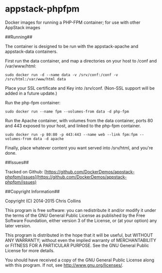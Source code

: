 appstack-phpfpm
===============

Docker images for running a PHP-FPM container; for use with other AppStack images

##Running##

The container is designed to be run with the appstack-apache and appstack-data containers.

First run the data container, and map a directories on your host to /conf and /var/www/html:

    sudo docker run -d --name data -v /srv/conf:/conf -v /srv/html:/var/www/html data

Place your SSL certificate and Key into /srv/conf.  (Non-SSL support will be added in a future update.)

Run the php-fpm container:

    sudo docker run --name fpm --volumes-from data -d php-fpm

Run the Apache container, with volumes from the data container, ports 80 and 443 exposed to your host, and linked to the php-fpm container.

    sudo docker run -p 80:80 -p 443:443 --name web --link fpm:fpm --volumes-from data -d apache

Finally, place whatever content you want served into /srv/html, and you're done.

##Issues##

Tracked on Github: [https://github.com/DockerDemos/appstack-phpfpm/issues](https://github.com/DockerDemos/appstack-phpfpm/issues)

##Copyright Information##

Copyright (C) 2014-2015 Chris Collins

This program is free software: you can redistribute it and/or modify it under the terms of the GNU General Public License as published by the Free Software Foundation, either version 3 of the License, or (at your option) any later version.

This program is distributed in the hope that it will be useful, but WITHOUT ANY WARRANTY; without even the implied warranty of MERCHANTABILITY or FITNESS FOR A PARTICULAR PURPOSE. See the GNU General Public License for more details.

You should have received a copy of the GNU General Public License along with this program. If not, see http://www.gnu.org/licenses/.
